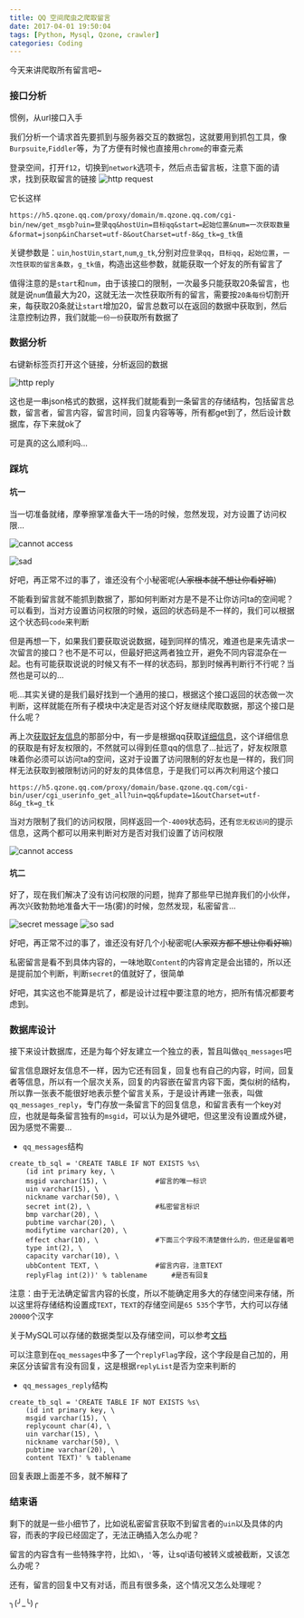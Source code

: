 ```yaml
---
title: QQ 空间爬虫之爬取留言
date: 2017-04-01 19:50:04
tags: [Python, Mysql, Qzone, crawler]
categories: Coding
---
```


<script src="https://ob5vt1k7f.qnssl.com/pangu.js"></script>

今天来讲爬取所有留言吧~

### 接口分析
惯例，从url接口入手

我们分析一个请求首先要抓到与服务器交互的数据包，这就要用到抓包工具，像`Burpsuite`,`Fiddler`等，为了方便有时候也直接用`chrome`的审查元素

登录空间，打开`f12`，切换到`network`选项卡，然后点击留言板，注意下面的请求，找到获取留言的链接
![http request](https://ob5vt1k7f.qnssl.com/xNpNZ)

它长这样

```
https://h5.qzone.qq.com/proxy/domain/m.qzone.qq.com/cgi-bin/new/get_msgb?uin=登录qq&hostUin=目标qq&start=起始位置&num=一次获取数量&format=jsonp&inCharset=utf-8&outCharset=utf-8&g_tk=g_tk值
```

关键参数是：`uin`,`hostUin`,`start`,`num`,`g_tk`,分别对应`登录qq`，`目标qq`，`起始位置`，`一次性获取的留言条数`，`g_tk值`，构造出这些参数，就能获取一个好友的所有留言了

值得注意的是`start`和`num`，由于该接口的限制，一次最多只能获取20条留言，也就是说`num`值最大为20，这就无法一次性获取所有的留言，需要按`20条每份`切割开来，每获取20条就让`start`增加20，留言总数可以在返回的数据中获取到，然后注意控制边界，我们就能`一份一份`获取所有数据了

<!-- more -->

### 数据分析
右键新标签页打开这个链接，分析返回的数据

![http reply](https://ob5vt1k7f.qnssl.com/PFpqZ)

这也是一串json格式的数据，这样我们就能看到一条留言的存储结构，包括留言总数，留言者，留言内容，留言时间，回复内容等等，所有都get到了，然后设计数据库，存下来就ok了

可是真的这么顺利吗...

### 踩坑
#### 坑一
当一切准备就绪，摩拳擦掌准备大干一场的时候，忽然发现，对方设置了访问权限...

![cannot access](https://ob5vt1k7f.qnssl.com/IqCvJ)

![sad](https://ob5vt1k7f.qnssl.com/ljsdK)

好吧，再正常不过的事了，谁还没有个小秘密呢(~~人家根本就不想让你看好嘛~~)

不能看到留言就不能抓到数据了，那如何判断对方是不是不让你访问ta的空间呢？可以看到，当对方设置访问权限的时候，返回的状态码是不一样的，我们可以根据这个状态码`code`来判断

但是再想一下，如果我们要获取说说数据，碰到同样的情况，难道也是来先请求一次留言的接口？也不是不可以，但最好把这两者独立开，避免不同内容混杂在一起。也有可能获取说说的时候又有不一样的状态码，那到时候再判断行不行呢？当然也是可以的...

呃...其实关键的是我们最好找到一个通用的接口，根据这个接口返回的状态做一次判断，这样就能在所有子模块中决定是否对这个好友继续爬取数据，那这个接口是什么呢？

再上次[获取好友信息](https://kylingit.com/blog/qq-%E7%A9%BA%E9%97%B4%E7%88%AC%E8%99%AB%E4%B9%8B%E8%8E%B7%E5%8F%96%E5%A5%BD%E5%8F%8B/)的那部分中，有一步是根据qq获取[详细信息](https://kylingit.com/blog/qq-%E7%A9%BA%E9%97%B4%E7%88%AC%E8%99%AB%E4%B9%8B%E8%8E%B7%E5%8F%96%E5%A5%BD%E5%8F%8B/#详细信息)，这个详细信息的获取是有好友权限的，不然就可以得到任意qq的信息了...扯远了，好友权限意味着你必须可以访问ta的空间，这对于设置了访问限制的好友也是一样的，我们同样无法获取到被限制访问的好友的具体信息，于是我们可以再次利用这个接口

```
https://h5.qzone.qq.com/proxy/domain/base.qzone.qq.com/cgi-bin/user/cgi_userinfo_get_all?uin=qq&fupdate=1&outCharset=utf-8&g_tk=g_tk
```

当对方限制了我们的访问权限，同样返回一个`-4009`状态码，还有`您无权访问`的提示信息，这两个都可以用来判断对方是否对我们设置了访问权限

![cannot access](https://ob5vt1k7f.qnssl.com/pfccO)

#### 坑二
好了，现在我们解决了没有访问权限的问题，抛弃了那些早已抛弃我们的小伙伴，再次兴致勃勃地准备大干一场(雾)的时候，忽然发现，私密留言...

![secret message](https://ob5vt1k7f.qnssl.com/y81Qe)
![so sad](https://ob5vt1k7f.qnssl.com/3I4Aj)

好吧，再正常不过的事了，谁还没有好几个小秘密呢(~~人家双方都不想让你看好嘛~~)

私密留言是看不到具体内容的，一味地取`Content`的内容肯定是会出错的，所以还是提前加个判断，判断`secret`的值就好了，很简单

好吧，其实这也不能算是坑了，都是设计过程中要注意的地方，把所有情况都要考虑到。

### 数据库设计
接下来设计数据库，还是为每个好友建立一个独立的表，暂且叫做`qq_messages`吧

留言信息跟好友信息不一样，因为它还有回复，回复也有自己的内容，时间，回复者等信息，所以有一个层次关系，回复的内容嵌在留言内容下面，类似树的结构，所以靠一张表不能很好地表示整个留言关系，于是设计再建一张表，叫做`qq_messages_reply`，专门存放一条留言下的回复信息，和留言表有一个key对应，也就是每条留言独有的`msgid`，可以认为是外键吧，但这里没有设置成外键，因为感觉不需要...

- `qq_messages`结构

```
create_tb_sql = 'CREATE TABLE IF NOT EXISTS %s\
    (id int primary key, \
    msgid varchar(15), \			#留言的唯一标识
    uin varchar(15), \
    nickname varchar(50), \
    secret int(2), \				#私密留言标识
    bmp varchar(20), \
    pubtime varchar(20), \
    modifytime varchar(20), \
    effect char(10), \				#下面三个字段不清楚做什么的，但还是留着吧
    type int(2), \
    capacity varchar(10), \
    ubbContent TEXT, \				#留言内容，注意TEXT
    replyFlag int(2))' % tablename		#是否有回复
```
注意：由于无法确定留言内容的长度，所以不能确定用多大的存储空间来存储，所以这里将存储结构设置成`TEXT`，`TEXT`的存储空间是`65 535`个字节，大约可以存储`20000`个汉字

关于MySQL可以存储的数据类型以及存储空间，可以参考[文档](https://www.runoob.com/mysql/mysql-data-types.html)

可以注意到在`qq_messages`中多了一个`replyFlag`字段，这个字段是自己加的，用来区分该留言有没有回复，这是根据`replyList`是否为空来判断的

- `qq_messages_reply`结构

```
create_tb_sql = 'CREATE TABLE IF NOT EXISTS %s\
    (id int primary key, \
    msgid varchar(15), \
    replycount char(4), \
    uin varchar(15), \
    nickname varchar(50), \
    pubtime varchar(20), \
    content TEXT)' % tablename
```
回复表跟上面差不多，就不解释了


### 结束语
剩下的就是一些小细节了，比如说私密留言获取不到留言者的`uin`以及具体的内容，而表的字段已经固定了，无法正确插入怎么办呢？

留言的内容含有一些特殊字符，比如`\`，`'`等，让sql语句被转义或被截断，又该怎么办呢？

还有，留言的回复中又有对话，而且有很多条，这个情况又怎么处理呢？

╮(╯_╰)╭


<script>pangu.spacingPage();</script>